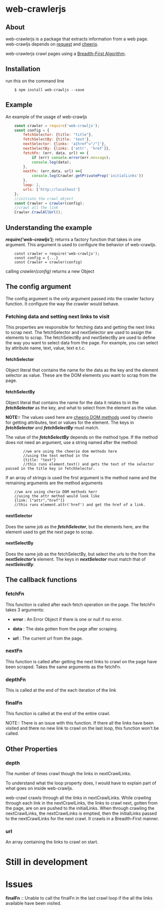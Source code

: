 # web-crawlerjs

## About 
web-crawlerjs is a package that extracts information from a web page. web-crawljs depends on [request](https://www.npmjs.com/package/request) and [cheerio](https://www.npmjs.com/package/cheerio).

web-crawlerjs crawl pages using a [Breadth-First Algorithm](https://en.wikipedia.org/wiki/Breadth-first_search).

## Installation 
run this on the command line 

        $ npm install web-crawljs --save

## Example
An example of the usage of web-crawljs
```javascript
    const crawler = require('web-crawljs');
    const config = {
        fetchSelector: {title: "title"},
        fetchSelectBy: {title: 'text'},
        nextSelector: {links: 'a[href^="/"]'},
        nextSelectBy: {links: ['attr', 'href']},
        fetchFn: (err, data, url) => {
            if (err) console.error(err.message);
            console.log(data);
        },
        nextFn: (err,data, url) =>{
            console.log(Crawler.getPrivateProp('initialLinks'))
        },
        loop: 2,
        urls: ['http://localhost']
    };
    //initiate the crawl object
    const Crawler = crawler(config);
    //crawl all the link
    Crawler.CrawlAllUrl();
```

## Understanding the example
***require('web-crawljs');*** returns a factory function that takes in one argument. This argument is used to configure the behavior of web-crawljs.
        
        const crawler = require('web-crawljs');
        const config = {...}
        const Crawler = crawler(config)

calling *crawler(config)* returns a new Object

## The config argument
The config argument is the only argument passed into the crawler factory function. It configure the way the crawler would behave.

### Fetching data and setting next links to visit
This properties are responsible for fetching data and getting the next links to scrap next. The fetchSelector and nextSelector are used to assign the elements to scrap.
The fetchSelectBy and nextSelectBy are used to define the way you want to select data from the page. For example, you can select by attribute name, text, value, text e.t.c.

#### fetchSelector
Object literal that contains the name for the data as the key and the element selector as value. These are the DOM elements you want to scrap from the page.

#### fetchSelectBy
Object literal that contains the name for the data it relates to in the ***fetchSelector*** as the key, and what to select from the element as the value.

**NOTE::** The values used here are [cheerio DOM methods]() used by cheerio for getting attributes, text or values for the element. The keys in ***fetchSelector*** and 
***fetchSelectBy*** must match.

The value of the ***fetchSelectBy*** depends on the method type. If the method does not need an argument, use a string named after the method:

            //we are using the cheerio dom methods here
            //using the text method in the 
            {title: "text"}
            //this runs element.text() and gets the text of the selector passed in the title key in fetchSelector.
           
If an array of strings is used the first argument is the method name and the remaining arguments are the method arguments

        //we are using cherio DOM methods herr
        //using the attr method would look like
        {link: ["attr","href"]}
        //this runs element.attr('href') and get the href of a link.
        
#### nextSelector
Does the same job as the ***fetchSelector***, but the elements here, are the element used to get the next page to scrap.
 
#### nextSelectBy
Does the same job as the fetchSelectBy, but select the urls to the from the ***nextSelector's*** element. 
The keys in ***nextSelector*** must match that of ***nextSelectBy***.

## The callback functions

### fetchFn 
This function is called after each fetch operation on the page. The fetchFn takes 3 arguments:

- **error** : An Error Object if there is one or null if no error.

- **data** : The data gotten from the page after scraping.

- **url** : The current url from the page.

### nextFn
This function is called after getting the next links to crawl on the page have been scraped. Takes the same arguments as the fetchFn.

### depthFn
This is called at the end of the each iteration of the link

### finalFn
This function is called at the end of the entire crawl. 

NOTE:: There is an issue with this function. If there all the links have been visited and there no new link to crawl on the last loop, this function won't be called.

## Other Properties

### depth
The number of times crawl though the links in nextCrawlLinks.

To understand what the loop property does, I would have to explain part of what goes on inside web-crawljs.

web-crawl crawls through all the links in nextCrawlLinks. While crawling through each link in the nextCrawlLinks, the links to crawl next, gotten from the page, 
are on are pushed to the initialLinks.
When through crawling the nextCrawlLinks, the nextCrawlLinks is emptied, then the initialLinks passed to the nextCrawlLinks for the next crawl. 
It crawls in a Breadth-First manner.

### url 
An array containing the links to crawl on start.

# Still in development

# Issues
**finalFn** :: Unable to call the finalFn in the last crawl loop if the all the links available have been visited.

